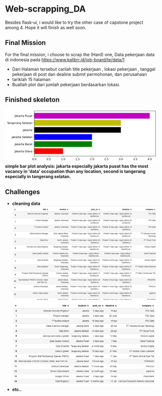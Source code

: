 # Web-scrapping_DA
Besides flask-ui, i would like to try the other case of capstone project among 4. Hope it will finish as well soon.

## Final Mission
For the final mission, i choose to scrap the (Hard) one, Data pekerjaan data di indonesia pada  https://www.kalibrr.id/job-board/te/data/1
- Dari Halaman tersebut carilah title pekerjaan , lokasi pekerjaan , tanggal pekerjaan di post dan dealine submit permohonan, dan perusahaan
- tariklah 15 halaman
- Buatlah plot dari jumlah pekerjaan berdasarkan lokasi.

## Finished skeleton
![](cat_order.png)
<b>simple bar plot analysis:<b> jakarta especially jakarta pusat has the most vacancy in 'data' occupation than any location, second is tangerang especially in tangerang selatan.

## Challenges
- cleaning data
![](df_unclean.png)
![](df_semi_clean.png)
- etc..